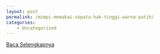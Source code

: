 ```yaml
---
layout: post
permalink: /mimpi-memakai-sepatu-hak-tinggi-warna-putih/
categories:
    - Uncategorized
---
```


[Baca Selengkapnya](/09)